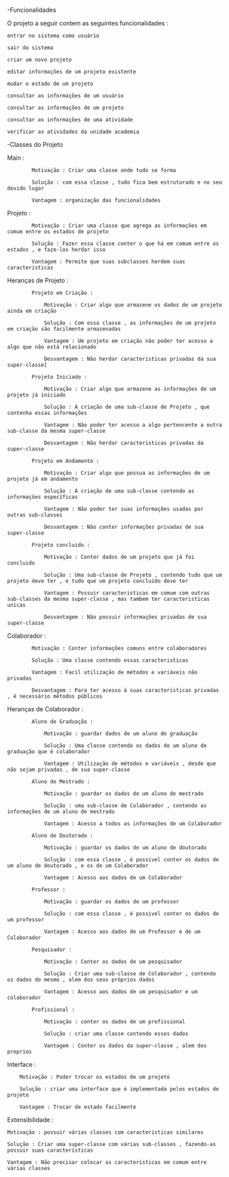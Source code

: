 -Funcionalidades


O projeto a seguir contem as seguintes funcionalidades : 

 	entrar no sistema como usuário

 	sair do sistema

 	criar um novo projeto

 	editar informações de um projeto existente

 	mudar o estado de um projeto

 	consultar as informações de um usuário

 	consultar as informações de um projeto

 	consultar as informações de uma atividade

 	verificar as atividades da unidade academia

-Classes do Projeto
	
  Main : 

			Motivação : Criar uma classe onde tudo se forma
			
			Solução : com essa classe , tudo fica bem estruturado e no seu devido lugar
			
			Vantagem : organização das funcionalidades


  Projeto : 
			
			Motivação : Criar uma classe que agrega as informações em comum entre os estados de projeto

			Solução : Fazer essa classe conter o que há em comum entre os estados , e faze-los herdar isso

			Vantagem : Permite que suas subclasses herdem suas caracteristicas
		
  Heranças de Projeto :

			Projeto em Criação :
		
				Motivação : Criar algo que armazene os dados de um projeto ainda em criação

				Solução : Com essa classe , as informações de um projeto em criação são facilmente armazenadas

				Vantagem : Um projeto em criação não poder ter acesso a algo que não está relacionado
			
				Desvantagem : Não herdar caracteristicas privadas da sua super-classe[

			Projeto Iniciado :

				Motivação : Criar algo que armazene as informações de um projeto já iniciado

				Solução : A criação de uma sub-classe de Projeto , que contenha essas informações

				Vantagem : Não poder ter acesso a algo pertencente a outra sub-classe da mesma super-classe

				Desvantagem : Não herdar caracteristicas privadas da super-classe

			Projeto em Andamento : 

				Motivação : Criar algo que possua as informações de um projeto já em andamento

				Solução : A criação de uma sub-classe contendo as informações específicas

				Vantagem : Não poder ter suas informações usadas por outras sub-classes

				Desvantagem : Não conter informações privadas de sua super-classe

			Projeto concluido :

				Motivação : Conter dados de um projeto que já foi concluido

				Solução : Uma sub-classe de Projeto , contendo tudo que um projeto deve ter , e tudo que um projeto concluido deve ter

				Vantagem : Possuir caracteristicas em comum com outras sub-classes da mesma super-classe , mas tambem ter caracteristicas unicas

				Desvantagem : Não possuir informações privadas de sua super-classe

  Colaborador : 

			Motivação : Conter informações comuns entre colaboradores

			Solução : Uma classe contendo essas caracteristicas

			Vantagem : Facil utilização de métodos e variáveis não privadas

			Desvantagem : Para ter acesso à suas caracteristicas privadas , é necessário métodos públicos

  Heranças de Colaborador : 

			Aluno de Graduação :

				Motivação : guardar dados de um aluno de graduação

				Solução : Uma classe contendo os dados de um aluno de graduação que é colaborador

				Vantagem : Utilização de métodos e variáveis , desde que não sejam privadas , de sua super-classe

			Aluno de Mestrado :

				Motivação : guardar os dados de um aluno de mestrado

				Solução : uma sub-classe de Colaborador , contendo as informações de um aluno de mestrado

				Vantagem : Acesso a todos as informações de um Colaborador

			Aluno de Doutorado : 

				Motivação : guardar os dados de um aluno de doutorado

				Solução : com essa classe , é possivel conter os dados de um aluno de doutorado , e os de um Colaborador

				Vantagem : Acesso aos dados de um Colaborador

			Professor :

				Motivação : guardar os dados de um professor

				Solução : com essa classe , é possivel conter os dados de um professor

				Vantagem : Acesso aos dados de um Professor e de um Colaborador

			Pesquisador :

				Motivação : Conter os dados de um pesquisador

				Solução : Criar uma sub-classe de Colaborador , contendo os dados do mesmo , alem dos seus próprios dados

				Vantagem : Acesso aos dados de um pesquisador e um colaborador

			Profissional :

				Motivação : conter os dados de um profissional

				Solução : criar uma classe contendo esses dados

				Vantagem : Conter os dados da super-classe , alem dos proprios
	
  Interface :

		Motivação : Poder trocar os estados de um projeto

		Solução : criar uma interface que é implementada pelos estados de projeto

		Vantagem : Trocar de estado facilmente

  Extensibilidade :

  	Motivação : possuir várias classes com caracteristicas similares

  	Solução : Criar uma super-classe com várias sub-classes , fazendo-as possuir suas características

  	Vantagem : Não precisar colocar as caracteristicas em comum entre várias classes
